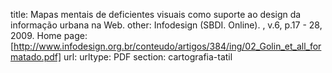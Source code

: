 title: Mapas mentais de deficientes visuais como suporte ao design da informação urbana na Web.
other:  Infodesign (SBDI. Online). , v.6, p.17 - 28, 2009. Home page: [http://www.infodesign.org.br/conteudo/artigos/384/ing/02_Golin_et_all_formatado.pdf]
url: 
urltype: PDF
section: cartografia-tatil